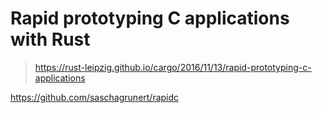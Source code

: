 # Rapid prototyping C applications with Rust

> https://rust-leipzig.github.io/cargo/2016/11/13/rapid-prototyping-c-applications

https://github.com/saschagrunert/rapidc
